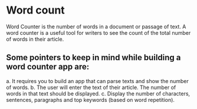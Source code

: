 # Word count 

Word Counter is the number of words in a document or
passage of text. A word counter is a useful tool for writers to see the count of the
total number of words in their article. 

## Some pointers to keep in mind while building a word counter app are:

a. It requires you to build an app that can parse texts and show the number of
words.
b. The user will enter the text of their article. The number of words in that text
should be displayed.
c. Display the number of characters, sentences, paragraphs and top keywords
(based on word repetition).
